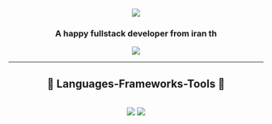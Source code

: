 <h1 align="center">
    <img src="https://readme-typing-svg.herokuapp.com/?font=Righteous&size=35&center=true&vCenter=true&width=500&height=70&duration=4000&lines=Hi+There!+👋;+I'm+Mohammad+Ghodoosi!;" />
</h1>

<h3 align="center">A happy fullstack developer from iran th</h3>
 
<div align="center"> 
<!--   <a href="">
    <img src="https://img.shields.io/badge/Gmail-333333?style=for-the-badge&logo=gmail&logoColor=red" />
  </a> -->
<!--   <a href="https://linkedin.com/in/" target="_blank">
    <img src="https://img.shields.io/badge/LinkedIn-0077B5?style=for-the-badge&logo=linkedin&logoColor=white" target="_blank" />
  </a> -->
  <a href="https://mmd-ghodoosi.github.io/MyPortfolio" target="_blank">
     <img src="https://img.shields.io/badge/Portfolio-FF5722?style=for-the-badge&logo=todoist&logoColor=white" target="_blank" />
  </a>
</div>
 <hr/>
<h2 align="center">🎇 Languages-Frameworks-Tools 🎇</h2>
<br/>
<div align="center">
    <img src="https://skillicons.dev/icons?i=react,bootstrap,mui,html,css,vscode,github,tailwind,git" />
    <img src="https://skillicons.dev/icons?i=nodejs,javascript,typescript,express,mongodb,nextjs,mysql,nestjs,php,java" /><br>
</div>

<br>

